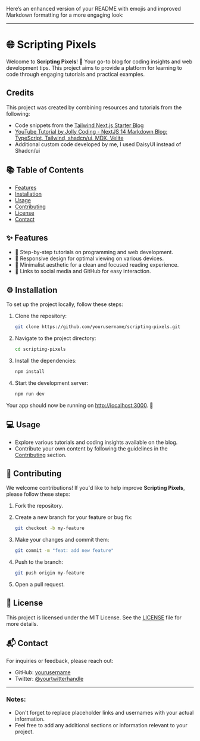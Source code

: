 Here’s an enhanced version of your README with emojis and improved Markdown formatting for a more engaging look:

---

# 🌐 Scripting Pixels

Welcome to **Scripting Pixels**! 🚀 Your go-to blog for coding insights and web development tips. This project aims to provide a platform for learning to code through engaging tutorials and practical examples.

## Credits

This project was created by combining resources and tutorials from the following:

- Code snippets from the [Tailwind Next.js Starter Blog](https://tailwind-nextjs-starter-blog.vercel.app/)
- [YouTube Tutorial by Jolly Coding - NextJS 14 Markdown Blog: TypeScript, Tailwind, shadcn/ui, MDX, Velite](https://www.youtube.com/watch?v=tSI98g3PDyE)
- Additional custom code developed by me, I used DaisyUI instead of Shadcn/ui

## 📚 Table of Contents

- [Features](#features)
- [Installation](#installation)
- [Usage](#usage)
- [Contributing](#contributing)
- [License](#license)
- [Contact](#contact)

## ✨ Features

- 📝 Step-by-step tutorials on programming and web development.
- 📱 Responsive design for optimal viewing on various devices.
- 🎨 Minimalist aesthetic for a clean and focused reading experience.
- 🔗 Links to social media and GitHub for easy interaction.

## ⚙️ Installation

To set up the project locally, follow these steps:

1. Clone the repository:

   ```bash
   git clone https://github.com/yourusername/scripting-pixels.git
   ```

2. Navigate to the project directory:

   ```bash
   cd scripting-pixels
   ```

3. Install the dependencies:

   ```bash
   npm install
   ```

4. Start the development server:

   ```bash
   npm run dev
   ```

Your app should now be running on [http://localhost:3000](http://localhost:3000). 🎉

## 💻 Usage

- Explore various tutorials and coding insights available on the blog.
- Contribute your own content by following the guidelines in the [Contributing](#contributing) section.

## 🤝 Contributing

We welcome contributions! If you'd like to help improve **Scripting Pixels**, please follow these steps:

1. Fork the repository.
2. Create a new branch for your feature or bug fix:

   ```bash
   git checkout -b my-feature
   ```

3. Make your changes and commit them:

   ```bash
   git commit -m "feat: add new feature"
   ```

4. Push to the branch:

   ```bash
   git push origin my-feature
   ```

5. Open a pull request.

## 📜 License

This project is licensed under the MIT License. See the [LICENSE](LICENSE) file for more details.

## 📬 Contact

For inquiries or feedback, please reach out:

- GitHub: [yourusername](https://github.com/yourusername)
- Twitter: [@yourtwitterhandle](https://twitter.com/yourtwitterhandle)

---

### Notes:
- Don't forget to replace placeholder links and usernames with your actual information.
- Feel free to add any additional sections or information relevant to your project.